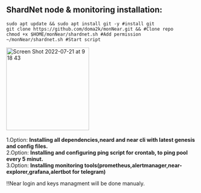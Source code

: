 ## ShardNet node & monitoring installation:

```
sudo apt update && sudo apt install git -y #install git
git clone https://github.com/doma2k/monNear.git && #Clone repo
chmod +x $HOME/monNear/shardnet.sh #Add permission 
~/monNear/shardnet.sh #Start script
```

<img width="220" alt="Screen Shot 2022-07-21 at 9 18 43" src="https://user-images.githubusercontent.com/79820904/180143201-da262fac-8ff9-4ec4-830c-c7b5930fd33a.png"> <br />
<br />
1.Option: **Installing all dependencies,neard and near cli with latest genesis and config files.** <br />
2.Option: **Installing and configuring ping script for crontab, to ping pool every 5 minut.** <br />
3.Option: **Installing monitoring tools(prometheus,alertmanager,near-explorer,grafana,alertbot for telegram)** <br />

!!Near login and keys managment will be done manualy.


